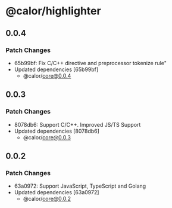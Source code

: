 # @calor/highlighter

## 0.0.4

### Patch Changes

- 65b99bf: Fix C/C++ directive and preprocessor tokenize rule"
- Updated dependencies [65b99bf]
  - @calor/core@0.0.4

## 0.0.3

### Patch Changes

- 8078db6: Support C/C++. Improved JS/TS Support
- Updated dependencies [8078db6]
  - @calor/core@0.0.3

## 0.0.2

### Patch Changes

- 63a0972: Support JavaScript, TypeScript and Golang
- Updated dependencies [63a0972]
  - @calor/core@0.0.2
